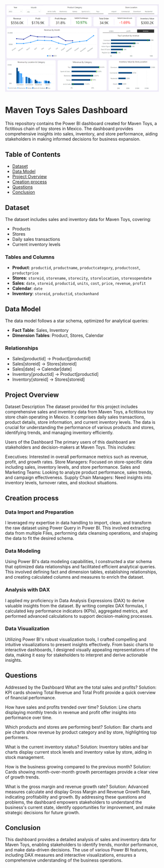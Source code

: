 ![Dashboard Over View](https://github.com/waleed-analyst/Maven-Toys-Sales-Dashboard/blob/main/Dashboard%20Over%20View.png)


# Maven Toys Sales Dashboard

This repository contains the Power BI dashboard created for Maven Toys, a fictitious chain of toy stores in Mexico. The dashboard provides comprehensive insights into sales, inventory, and store performance, aiding stakeholders in making informed decisions for business expansion.

## Table of Contents

- [Dataset](#Dataset)
- [Data Model](#data-model)
- [Project Overview](#Project-Overview)
- [Creation process](#Creation-process)
- [Questions](#Questions)
- [Conclusion](#Conclusion)

## Dataset

The dataset includes sales and inventory data for Maven Toys, covering:
- Products
- Stores
- Daily sales transactions
- Current inventory levels

### Tables and Columns

- **Product**: `productid`, `productname`, `productcategory`, `productcost`, `productprice`
- **Stores**: `storeid`, `storename`, `storecity`, `storelocation`, `storesopendate`
- **Sales**: `date`, `storeid`, `productid`, `units`, `cost`, `price`, `revenue`, `profit`
- **Calendar**: `date`
- **Inventory**: `storeid`, `productid`, `stockonhand`

## Data Model

The data model follows a star schema, optimized for analytical queries:

- **Fact Table**: Sales, Inventory
- **Dimension Tables**: Product, Stores, Calendar

### Relationships

- Sales[productid] → Product[productid]
- Sales[storeid] → Stores[storeid]
- Sales[date] → Calendar[date]
- Inventory[productid] → Product[productid]
- Inventory[storeid] → Stores[storeid]


## Project Overview

Dataset Description
The dataset provided for this project includes comprehensive sales and inventory data from Maven Toys, a fictitious toy store chain operating in Mexico. It comprises daily sales transactions, product details, store information, and current inventory levels. The data is crucial for understanding the performance of various products and stores, identifying trends, and managing inventory efficiently.

Users of the Dashboard
The primary users of this dashboard are stakeholders and decision-makers at Maven Toys. This includes:

Executives: Interested in overall performance metrics such as revenue, profit, and growth rates.
Store Managers: Focused on store-specific data including sales, inventory levels, and store performance.
Sales and Marketing Teams: Looking to analyze product performance, sales trends, and campaign effectiveness.
Supply Chain Managers: Need insights into inventory levels, turnover rates, and stockout situations.

## Creation process

### Data Import and Preparation
I leveraged my expertise in data handling to import, clean, and transform the raw dataset using Power Query in Power BI. This involved extracting data from multiple Files, performing data cleansing operations, and shaping the data to fit the desired schema.

### Data Modeling
Using Power BI's data modeling capabilities, I constructed a star schema that optimized data relationships and facilitated efficient analytical queries. This involved defining fact and dimension tables, establishing relationships, and creating calculated columns and measures to enrich the dataset.

### Analysis with DAX
I applied my proficiency in Data Analysis Expressions (DAX) to derive valuable insights from the dataset. By writing complex DAX formulas, I calculated key performance indicators (KPIs), aggregated metrics, and performed advanced calculations to support decision-making processes.

### Data Visualization
Utilizing Power BI's robust visualization tools, I crafted compelling and intuitive visualizations to present insights effectively. From basic charts to interactive dashboards, I designed visually appealing representations of the data, making it easy for stakeholders to interpret and derive actionable insights.



## Questions
Addressed by the Dashboard
What are the total sales and profits?
Solution: KPI cards showing Total Revenue and Total Profit provide a quick overview of financial performance.

How have sales and profits trended over time?
Solution: Line charts displaying monthly trends in revenue and profit offer insights into performance over time.

Which products and stores are performing best?
Solution: Bar charts and pie charts show revenue by product category and by store, highlighting top performers.

What is the current inventory status?
Solution: Inventory tables and bar charts display current stock levels and inventory value by store, aiding in stock management.

How is the business growing compared to the previous month?
Solution: Cards showing month-over-month growth percentages provide a clear view of growth trends.

What is the gross margin and revenue growth rate?
Solution: Advanced measures calculate and display Gross Margin and Revenue Growth Rate, indicating profitability and growth.
By addressing these questions and problems, the dashboard empowers stakeholders to understand the business's current state, identify opportunities for improvement, and make strategic decisions for future growth.

## Conclusion
This dashboard provides a detailed analysis of sales and inventory data for Maven Toys, enabling stakeholders to identify trends, monitor performance, and make data-driven decisions. The use of various Power BI features, including DAX measures and interactive visualizations, ensures a comprehensive understanding of the business operations.
